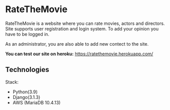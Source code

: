 # RateTheMovie
RateTheMovie is a website where you can rate movies,  actors and directors. Site supports user registration and login system. To add your opinion you have to be logged in.

As an administrator, you are also able to add new contect to the site.


**You can test our site on heroku:** https://ratethemovie.herokuapp.com/

## Technologies
Stack: 
  - Python(3.9)
  - Django(3.1.3)
  - AWS (MariaDB 10.4.13)
  
